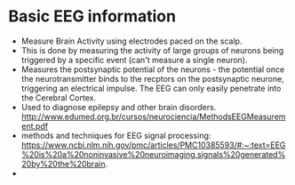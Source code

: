 # Basic EEG information
- Measure Brain Activity using electrodes paced on the scalp.
- This is done by measuring the activity of large groups of neurons being triggered by a specific event (can't measure a single neuron).
- Measures the postsynaptic potential of the neurons - the potential once the neurotransmitter binds to the recptors on the postsynaptic neurone, triggering an electrical impulse. The EEG can only easily penetrate into the Cerebral Cortex.
- Used to diagnose epilepsy and other brain disorders.
http://www.edumed.org.br/cursos/neurociencia/MethodsEEGMeasurement.pdf
- methods and techniques for EEG signal processing: https://www.ncbi.nlm.nih.gov/pmc/articles/PMC10385593/#:~:text=EEG%20is%20a%20noninvasive%20neuroimaging,signals%20generated%20by%20the%20brain.
- 
